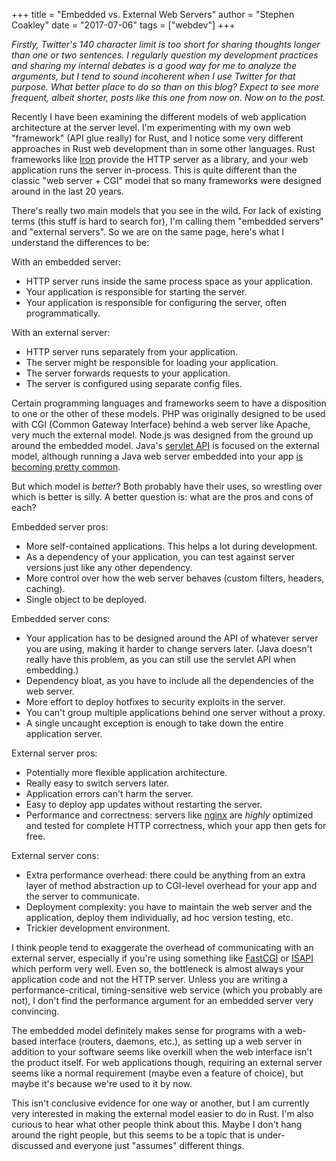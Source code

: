 +++
title = "Embedded vs. External Web Servers"
author = "Stephen Coakley"
date = "2017-07-06"
tags = ["webdev"]
+++

*Firstly, Twitter's 140 character limit is too short for sharing thoughts longer than one or two sentences. I regularly question my development practices and sharing my internal debates is a good way for me to analyze the arguments, but I tend to sound incoherent when I use Twitter for that purpose. What better place to do so than on this blog? Expect to see more frequent, albeit shorter, posts like this one from now on. Now on to the post.*

Recently I have been examining the different models of web application architecture at the server level. I'm experimenting with my own web "framework" (API glue really) for Rust, and I notice some very different approaches in Rust web development than in some other languages. Rust frameworks like [Iron] provide the HTTP server as a library, and your web application runs the server in-process. This is quite different than the classic "web server + CGI" model that so many frameworks were designed around in the last 20 years.

There's really two main models that you see in the wild. For lack of existing terms (this stuff is hard to search for), I'm calling them "embedded servers" and "external servers". So we are on the same page, here's what I understand the differences to be:

With an embedded server:

- HTTP server runs inside the same process space as your application.
- Your application is responsible for starting the server.
- Your application is responsible for configuring the server, often programmatically.

With an external server:

- HTTP server runs separately from your application.
- The server might be responsible for loading your application.
- The server forwards requests to your application.
- The server is configured using separate config files.

Certain programming languages and frameworks seem to have a disposition to one or the other of these models. PHP was originally designed to be used with CGI (Common Gateway Interface) behind a web server like Apache, very much the external model. Node.js was designed from the ground up around the embedded model. Java's [servlet API](https://docs.oracle.com/javaee/7/api/javax/servlet/http/package-summary.html) is focused on the external model, although running a Java web server embedded into your app [is becoming pretty common](http://www.eclipse.org/jetty/documentation/current/embedding-jetty.html).

But which model is _better_? Both probably have their uses, so wrestling over which is better is silly. A better question is: what are the pros and cons of each?

Embedded server pros:

- More self-contained applications. This helps a lot during development.
- As a dependency of your application, you can test against server versions just like any other dependency.
- More control over how the web server behaves (custom filters, headers, caching).
- Single object to be deployed.

Embedded server cons:

- Your application has to be designed around the API of whatever server you are using, making it harder to change servers later. (Java doesn't really have this problem, as you can still use the servlet API when embedding.)
- Dependency bloat, as you have to include all the dependencies of the web server.
- More effort to deploy hotfixes to security exploits in the server.
- You can't group multiple applications behind one server without a proxy.
- A single uncaught exception is enough to take down the entire application server.

External server pros:

- Potentially more flexible application architecture.
- Really easy to switch servers later.
- Application errors can't harm the server.
- Easy to deploy app updates without restarting the server.
- Performance and correctness: servers like [nginx] are _highly_ optimized and tested for complete HTTP correctness, which your app then gets for free.

External server cons:

- Extra performance overhead: there could be anything from an extra layer of method abstraction up to CGI-level overhead for your app and the server to communicate.
- Deployment complexity: you have to maintain the web server and the application, deploy them individually, ad hoc version testing, etc.
- Trickier development environment.

I think people tend to exaggerate the overhead of communicating with an external server, especially if you're using something like [FastCGI] or [ISAPI] which perform very well. Even so, the bottleneck is almost always your application code and not the HTTP server. Unless you are writing a performance-critical, timing-sensitive web service (which you probably are not), I don't find the performance argument for an embedded server very convincing.

The embedded model definitely makes sense for programs with a web-based interface (routers, daemons, etc.), as setting up a web server in addition to your software seems like overkill when the web interface isn't the product itself. For web applications though, requiring an external server seems like a normal requirement (maybe even a feature of choice), but maybe it's because we're used to it by now.

This isn't conclusive evidence for one way or another, but I am currently very interested in making the external model easier to do in Rust. I'm also curious to hear what other people think about this. Maybe I don't hang around the right people, but this seems to be a topic that is under-discussed and everyone just "assumes" different things.


[FastCGI]: https://en.wikipedia.org/wiki/FastCGI
[Iron]: http://ironframework.io
[ISAPI]: https://en.wikipedia.org/wiki/Internet_Server_Application_Programming_Interface
[nginx]: https://nginx.org/en/
